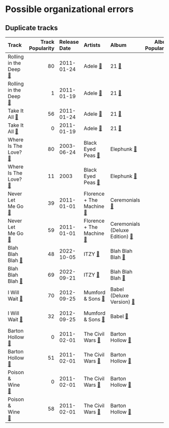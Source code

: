 # Possible organizational errors

## Duplicate tracks

| Track                                                                          |   Track Popularity | Release Date   | Artists                                                                            | Album                                                                                   |   Album Popularity | Playlists                                                                                                                                            | Label                                   | 💚   |
|:-------------------------------------------------------------------------------|-------------------:|:---------------|:-----------------------------------------------------------------------------------|:----------------------------------------------------------------------------------------|-------------------:|:-----------------------------------------------------------------------------------------------------------------------------------------------------|:----------------------------------------|:----|
| Rolling in the Deep [🔗](https://open.spotify.com/track/1c8gk2PeTE04A1pIDH9YMk) |                 80 | 2011-01-24     | Adele [🔗](https://open.spotify.com/artist/4dpARuHxo51G3z768sgnrY)                  | 21 [🔗](https://open.spotify.com/album/0Lg1uZvI312TPqxNWShFXL)                           |                 75 | Karaoke [🔗](https://open.spotify.com/playlist/784bxrrG3W6L0naOkaCL5F), Tarps [🔗](https://open.spotify.com/playlist/7i18RgdYPOv5E01eGmtRCo)           | XL Recordings                           |     |
| Rolling in the Deep [🔗](https://open.spotify.com/track/1CkvWZme3pRgbzaxZnTl5X) |                  1 | 2011-01-19     | Adele [🔗](https://open.spotify.com/artist/4dpARuHxo51G3z768sgnrY)                  | 21 [🔗](https://open.spotify.com/album/1azUkThwd2HfUDdeNeT147)                           |                  0 | Pop [🔗](https://open.spotify.com/playlist/1WZ2RqQv2SPX5uzmjWhgSh)                                                                                    | XL Recordings/Columbia                  |     |
| Take It All [🔗](https://open.spotify.com/track/08YJEcxGtYXwCGqXMZDiyQ)         |                 56 | 2011-01-24     | Adele [🔗](https://open.spotify.com/artist/4dpARuHxo51G3z768sgnrY)                  | 21 [🔗](https://open.spotify.com/album/0Lg1uZvI312TPqxNWShFXL)                           |                 75 | Tarps [🔗](https://open.spotify.com/playlist/7i18RgdYPOv5E01eGmtRCo)                                                                                  | XL Recordings                           |     |
| Take It All [🔗](https://open.spotify.com/track/6jL1DEdjmOa27inIgU088B)         |                  0 | 2011-01-19     | Adele [🔗](https://open.spotify.com/artist/4dpARuHxo51G3z768sgnrY)                  | 21 [🔗](https://open.spotify.com/album/1azUkThwd2HfUDdeNeT147)                           |                  0 | Pop [🔗](https://open.spotify.com/playlist/1WZ2RqQv2SPX5uzmjWhgSh)                                                                                    | XL Recordings/Columbia                  | 💚   |
| Where Is The Love? [🔗](https://open.spotify.com/track/0xmjwnQ3FNE6HuWCt2nHdZ)  |                 80 | 2003-06-24     | Black Eyed Peas [🔗](https://open.spotify.com/artist/1yxSLGMDHlW21z4YXirZDS)        | Elephunk [🔗](https://open.spotify.com/album/3eqkfT9f1XyM8GME1gVDrD)                     |                 69 | Hip Hop [🔗](https://open.spotify.com/playlist/7trD87dfibqZnzSIqufO75), Tarps [🔗](https://open.spotify.com/playlist/7i18RgdYPOv5E01eGmtRCo)           | A&M                                     | 💚   |
| Where Is The Love? [🔗](https://open.spotify.com/track/3CNqo3gYrfexdrtjFmC9he)  |                 11 | 2003           | Black Eyed Peas [🔗](https://open.spotify.com/artist/1yxSLGMDHlW21z4YXirZDS)        | Elephunk [🔗](https://open.spotify.com/album/4wBDclsxFzGnR4kVAAMI7K)                     |                  4 | Hip Hop [🔗](https://open.spotify.com/playlist/7trD87dfibqZnzSIqufO75)                                                                                | A&M                                     | 💚   |
| Never Let Me Go [🔗](https://open.spotify.com/track/0uLoaE6lsP2bwYd256314b)     |                 39 | 2011-01-01     | Florence + The Machine [🔗](https://open.spotify.com/artist/1moxjboGR7GNWYIMWsRjgG) | Ceremonials [🔗](https://open.spotify.com/album/3tFAP5BTa1lwUp7lLJ9FlG)                  |                 40 | Indie/Alternative [🔗](https://open.spotify.com/playlist/4Xh0xXGeyxbMXBDsxluPsa), Tarps [🔗](https://open.spotify.com/playlist/7i18RgdYPOv5E01eGmtRCo) | Universal-Island Records Ltd.           | 💚   |
| Never Let Me Go [🔗](https://open.spotify.com/track/6cC9RY7MoUx5z3aHjDTNI6)     |                 59 | 2011-01-01     | Florence + The Machine [🔗](https://open.spotify.com/artist/1moxjboGR7GNWYIMWsRjgG) | Ceremonials (Deluxe Edition) [🔗](https://open.spotify.com/album/5SxudoALxEAVh9l83kSebx) |                 57 | Tarps [🔗](https://open.spotify.com/playlist/7i18RgdYPOv5E01eGmtRCo)                                                                                  | Universal-Island Records Ltd.           |     |
| Blah Blah Blah [🔗](https://open.spotify.com/track/3ALt4WplxeikQsVAR8rW4w)      |                 48 | 2022-10-05     | ITZY [🔗](https://open.spotify.com/artist/2KC9Qb60EaY0kW4eH68vr3)                   | Blah Blah Blah [🔗](https://open.spotify.com/album/3xDuIhFckdZPrS38dSr5Cl)               |                 41 | K-Pop [🔗](https://open.spotify.com/playlist/0Xp2gQ9p4VMgt5HauIfIq7)                                                                                  | WM Japan                                |     |
| Blah Blah Blah [🔗](https://open.spotify.com/track/5wOWpaKW92jhcm8pBOlrdR)      |                 69 | 2022-09-21     | ITZY [🔗](https://open.spotify.com/artist/2KC9Qb60EaY0kW4eH68vr3)                   | Blah Blah Blah [🔗](https://open.spotify.com/album/0KaoPehrtwhjQfae6XMd7B)               |                 55 | K-Pop [🔗](https://open.spotify.com/playlist/0Xp2gQ9p4VMgt5HauIfIq7)                                                                                  | WM Japan                                | 💚   |
| I Will Wait [🔗](https://open.spotify.com/track/0hm8rgOY17z7kQJlqGKbu7)         |                 70 | 2012-09-25     | Mumford & Sons [🔗](https://open.spotify.com/artist/3gd8FJtBJtkRxdfbTu19U2)         | Babel (Deluxe Version) [🔗](https://open.spotify.com/album/4Blt0T4LKGdWreILkYZre3)       |                 61 | Country/Folk [🔗](https://open.spotify.com/playlist/6M7uIRzByJjX0q7wGcujJo), Tarps [🔗](https://open.spotify.com/playlist/7i18RgdYPOv5E01eGmtRCo)      | Glassnote Entertainment Group LLC       | 💚   |
| I Will Wait [🔗](https://open.spotify.com/track/2d1LwVhR3tI5krqQ0yT0xW)         |                 32 | 2012-09-25     | Mumford & Sons [🔗](https://open.spotify.com/artist/3gd8FJtBJtkRxdfbTu19U2)         | Babel [🔗](https://open.spotify.com/album/4QVDwpWrDPF2vUjlTHfRjr)                        |                 33 | Country/Folk [🔗](https://open.spotify.com/playlist/6M7uIRzByJjX0q7wGcujJo)                                                                           | Glassnote Entertainment Group LLC       | 💚   |
| Barton Hollow [🔗](https://open.spotify.com/track/2ZheGCM31EbCwUfGs0WJB1)       |                  0 | 2011-02-01     | The Civil Wars [🔗](https://open.spotify.com/artist/6J7rw7NELJUCThPbAfyLIE)         | Barton Hollow [🔗](https://open.spotify.com/album/6yCzOeJHgOnJBP3K6IDPIV)                |                  0 | Country/Folk [🔗](https://open.spotify.com/playlist/6M7uIRzByJjX0q7wGcujJo)                                                                           | Sensibility Recordings/Columbia Records | 💚   |
| Barton Hollow [🔗](https://open.spotify.com/track/6ZOBY9RG2tcxXX0ohKtfRc)       |                 51 | 2011-02-01     | The Civil Wars [🔗](https://open.spotify.com/artist/6J7rw7NELJUCThPbAfyLIE)         | Barton Hollow [🔗](https://open.spotify.com/album/4uWgDFxGAp7XlVSHuVBv4E)                |                 50 | Country/Folk [🔗](https://open.spotify.com/playlist/6M7uIRzByJjX0q7wGcujJo)                                                                           | sensibility recordings                  |     |
| Poison & Wine [🔗](https://open.spotify.com/track/3wsZYuHJrk3lssa7V7jvye)       |                  0 | 2011-02-01     | The Civil Wars [🔗](https://open.spotify.com/artist/6J7rw7NELJUCThPbAfyLIE)         | Barton Hollow [🔗](https://open.spotify.com/album/6yCzOeJHgOnJBP3K6IDPIV)                |                  0 | Country/Folk [🔗](https://open.spotify.com/playlist/6M7uIRzByJjX0q7wGcujJo)                                                                           | Sensibility Recordings/Columbia Records | 💚   |
| Poison & Wine [🔗](https://open.spotify.com/track/4BFudy2Zbryi9a1KFad66B)       |                 58 | 2011-02-01     | The Civil Wars [🔗](https://open.spotify.com/artist/6J7rw7NELJUCThPbAfyLIE)         | Barton Hollow [🔗](https://open.spotify.com/album/4uWgDFxGAp7XlVSHuVBv4E)                |                 50 | Country/Folk [🔗](https://open.spotify.com/playlist/6M7uIRzByJjX0q7wGcujJo), Tarps [🔗](https://open.spotify.com/playlist/7i18RgdYPOv5E01eGmtRCo)      | sensibility recordings                  | 💚   |
